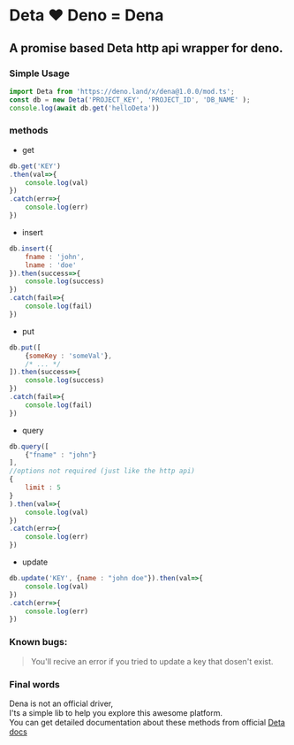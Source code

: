 # Deta ❤️ Deno = Dena
## A promise based Deta http api wrapper for deno.

### Simple Usage

```javascript
import Deta from 'https://deno.land/x/dena@1.0.0/mod.ts';
const db = new Deta('PROJECT_KEY', 'PROJECT_ID', 'DB_NAME' );
console.log(await db.get('helloDeta'))
```


### methods
* get
```javascript
db.get('KEY')
.then(val=>{
    console.log(val)
})
.catch(err=>{
    console.log(err)
})
```

* insert
```javascript
db.insert({
    fname : 'john',
    lname : 'doe'
}).then(success=>{
    console.log(success)
})
.catch(fail=>{
    console.log(fail)
})
```
* put
```javascript
db.put([
    {someKey : 'someVal'},
    /* ... */
]).then(success=>{
    console.log(success)
})
.catch(fail=>{
    console.log(fail)
})
```

* query
```javascript
db.query([
    {"fname" : "john"}
],
//options not required (just like the http api)
{
    limit : 5
}
).then(val=>{
    console.log(val)
})
.catch(err=>{
    console.log(err)
})
```
* update
```javascript
db.update('KEY', {name : "john doe"}).then(val=>{
    console.log(val)
})
.catch(err=>{
    console.log(err)
})
```
### Known bugs:
> You'll recive an error if you tried to update a key that dosen't exist.

### Final words
Dena is not an official driver,  
I'ts a simple lib to help you explore this awesome platform.  
You can get detailed documentation about these methods from official [Deta docs](https://docs.deta.sh/docs/base/http/)